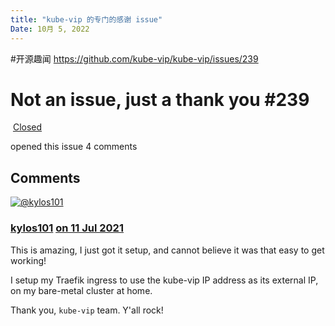 ```yaml
---
title: "kube-vip 的专门的感谢 issue"
Date: 10月 5, 2022
---
```

#开源趣闻
https://github.com/kube-vip/kube-vip/issues/239

# Not an issue, just a thank you #239 

 [Closed](https://github.com/kube-vip/kube-vip/issues/239#event-7371032974)

opened this issue 4 comments 

## Comments

[![@kylos101](https://avatars.githubusercontent.com/u/1272076?s=80&u=3a1662f1bacd974dedcf0117fd84193b6d0feb37&v=4)](https://github.com/kylos101)

### **[kylos101](https://github.com/kylos101)** [on 11 Jul 2021](https://github.com/kube-vip/kube-vip/issues/239#issue-941363311)

This is amazing, I just got it setup, and cannot believe it was that easy to get working!

I setup my Traefik ingress to use the kube-vip IP address as its external IP, on my bare-metal cluster at home.

Thank you, `kube-vip` team. Y'all rock!